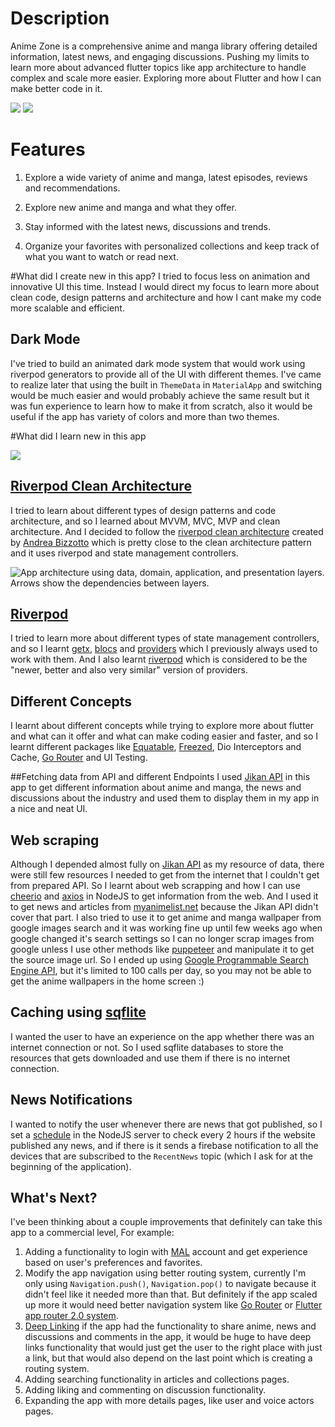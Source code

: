 # Description
Anime Zone is a comprehensive anime and manga library offering detailed information, latest news, and engaging discussions.
Pushing my limits to learn more about advanced flutter topics like app architecture to handle complex and scale more easier.
Exploring more about Flutter and how I can make better code in it.

![](https://github.com/IsmailIbrahim5/AnimeZone/blob/main/readme_resources/Concept%20Design.jpg)
![](https://github.com/IsmailIbrahim5/AnimeZone/blob/main/readme_resources/Dark%20Concept%20Art.jpg)


# Features

1. Explore a wide variety of anime and manga, latest episodes, reviews and recommendations.

2. Explore new anime and manga and what they offer.

3. Stay informed with the latest news, discussions and trends.

4. Organize your favorites with personalized collections and keep track of what you want to watch or read next.


#What did I create new in this app?
I tried to focus less on animation and innovative UI this time. Instead I would direct my focus to learn more about clean code, design patterns and architecture and how I cant make my code more scalable and efficient.


## Dark Mode
I've tried to build an animated dark mode system that would work using riverpod generators to provide all of the UI with different themes.
I've came to realize later that using the built in `ThemeData` in `MaterialApp` and switching would be much easier and would probably achieve the same result but it was fun experience to learn how to make it from scratch, also it would be useful if the app has variety of colors and more than two themes.

#What did I learn new in this app

![](https://github.com/IsmailIbrahim5/AnimeZone/blob/main/readme_resources/darkmode.gif)


## [Riverpod Clean Architecture](https://codewithandrea.com/articles/flutter-app-architecture-riverpod-introduction/)
I tried to learn about different types of design patterns and code architecture, and so I learned about MVVM, MVC, MVP and clean architecture.
And I decided to follow the [riverpod clean architecture](https://codewithandrea.com/articles/flutter-app-architecture-riverpod-introduction/) created by [Andrea Bizzotto](https://codewithandrea.com/) which is pretty close to the clean architecture pattern and it uses riverpod and state management controllers.

![App architecture using data, domain, application, and presentation layers. Arrows show the dependencies between layers.](https://codewithandrea.com/articles/flutter-app-architecture-riverpod-introduction/images/flutter-app-architecture.webp)

## [Riverpod](https://riverpod.dev/) 
I tried to learn more about different types of state management controllers, and so I learnt [getx](https://pub.dev/packages/get), [blocs](https://pub.dev/packages/flutter_bloc) and [providers](https://pub.dev/packages/provider) which I previously always used to work with them. And I also learnt [riverpod](https://pub.dev/packages/riverpod) which is considered to be the "newer, better and also very similar" version of providers.

## Different Concepts
I learnt about different concepts while trying to explore more about flutter and what can it offer and what can make coding easier and faster, and so I learnt different packages like [Equatable](https://pub.dev/packages/equatable), [Freezed](https://pub.dev/packages/freezed), Dio Interceptors and Cache, [Go Router](https://pub.dev/packages/go_router) and UI Testing.

##Fetching data from API and different Endpoints
I used [Jikan API](https://jikan.moe/) in this app to get different information about anime and manga, the news and discussions about the industry and used them to display them in my app in a nice and neat UI.

## Web scraping
Although I depended almost fully on [Jikan API](https://jikan.moe/) as my resource of data, there were still few resources I needed to get from the internet that I couldn't get from prepared API.
So I learnt about web scrapping and how I can use [cheerio](https://www.npmjs.com/package/cheerio) and [axios](https://www.npmjs.com/package/axios) in NodeJS to get information from the web.
And I used it to get news and articles from [myanimelist.net](myanimelist.net) because the Jikan API didn't cover that part.
I also tried to use it to get anime and manga wallpaper from google images search and it was working fine up until few weeks ago when google changed it's search settings so I can no longer scrap images from google unless I use other methods like [puppeteer](https://www.npmjs.com/package/puppeteer) and manipulate it to get the source image url.
So I ended up using [Google Programmable Search Engine API](https://programmablesearchengine.google.com), but it's limited to 100 calls per day, so you may not be able to get the anime wallpapers in the home screen :)

## Caching using [sqflite](https://pub.dev/packages/sqflite)
I wanted the user to have an experience on the app whether there was an internet connection or not.
So I used sqflite databases to store the resources that gets downloaded and use them if there is no internet connection.

## News Notifications
I wanted to notify the user whenever there are news that got published, so I set a [schedule](https://www.npmjs.com/package/node-schedule) in the NodeJS server to check every 2 hours if the website published any news, and if there is it sends a firebase notification to all the devices that are subscribed to the `RecentNews` topic (which I ask for at the beginning of the application).


## What's Next?
I've been thinking about a couple improvements that definitely can take this app to a commercial level, For example:
1. Adding a functionality to login with [MAL](myanimelist.net) account and get experience based on user's preferences and favorites.
2. Modify the app navigation using better routing system, currently I'm only using `Navigation.push()`, `Navigation.pop()` to navigate because it didn't feel like it needed more than that. But definitely if the app scaled up more it would need better navigation system like [Go Router](https://pub.dev/packages/go_router) or [Flutter app router 2.0 system](https://docs.flutter.dev/ui/navigation).
3. [Deep Linking](https://docs.flutter.dev/ui/navigation/deep-linking) if the app had the functionality to share anime, news and discussions and comments in the app, it would be huge to have deep links functionality that would just get the user to the right place with just a link, but that would also depend on the last point which is creating a routing system.
4. Adding searching functionality in articles and collections pages.
5. Adding liking and commenting  on discussion functionality.
6. Expanding the app with more details pages, like user and voice actors pages.
